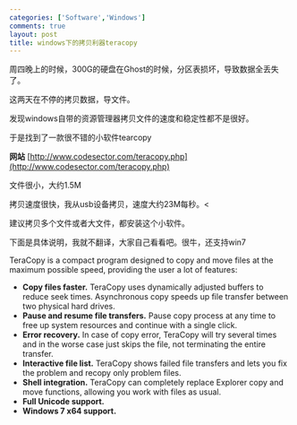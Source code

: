 ```yaml
--- 
categories: ['Software','Windows']
comments: true
layout: post
title: windows下的拷贝利器teracopy
---
```

周四晚上的时候，300G的硬盘在Ghost的时候，分区表损坏，导致数据全丢失了。

这两天在不停的拷贝数据，导文件。

发现windows自带的资源管理器拷贝文件的速度和稳定性都不是很好。

于是找到了一款很不错的小软件tearcopy

**网站**
[http://www.codesector.com/teracopy.php](http://www.codesector.com/teracopy.php)

文件很小，大约1.5M

拷贝速度很快，我从usb设备拷贝，速度大约23M每秒。<

建议拷贝多个文件或者大文件，都安装这个小软件。

下面是具体说明，我就不翻译，大家自己看看吧。很牛，还支持win7

TeraCopy is a compact program designed to copy and move files at the maximum possible speed, providing the user a lot of features: <ul>
<li>
<strong>Copy files faster.</strong> TeraCopy uses dynamically adjusted buffers to reduce seek times. Asynchronous copy speeds up file transfer between two physical hard drives. </li>
<li>
<strong>Pause and resume file transfers.</strong> Pause copy process at any time to free up system resources and continue with a single click. </li>
<li>
<strong>Error recovery.</strong> In case of copy error, TeraCopy will try several times and in the worse case just skips the file, not terminating the entire transfer. </li>
<li>
<strong>Interactive file list.</strong> TeraCopy shows failed file transfers and lets you fix the problem and recopy only problem files. </li>
<li>
<strong>Shell integration.</strong> TeraCopy can completely replace Explorer copy and move functions, allowing you work with files as usual. </li>
<li>
<strong>Full Unicode support.</strong> </li>
<li>
<strong>Windows 7 x64 support.</strong> </li>
</ul>
</div>

